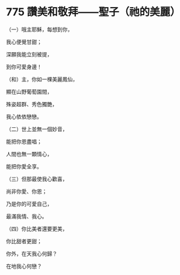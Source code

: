 # 775 讚美和敬拜——聖子（祂的美麗）

（一）哦主耶穌，每想到你，

我心便覺甘甜；

深願我能立刻被提，

到你可愛身邊！

（和）主，你如一棵美麗鳳仙，

顯在山野葡萄園間，

殊姿超群、秀色獨艷，

我心依依戀戀。

（二）世上並無一個妙音，

能把你恩盡唱；

人間也無一顆情心，

能把你愛全享。

（三）但那最使我心歡喜，

尚非你愛、你恩；

乃是你的可愛自己，

最滿我情、我心。

（四）你比美者還要更美，

你比甜者更甜；

你外，在天我心何歸？

在地我心何戀？

